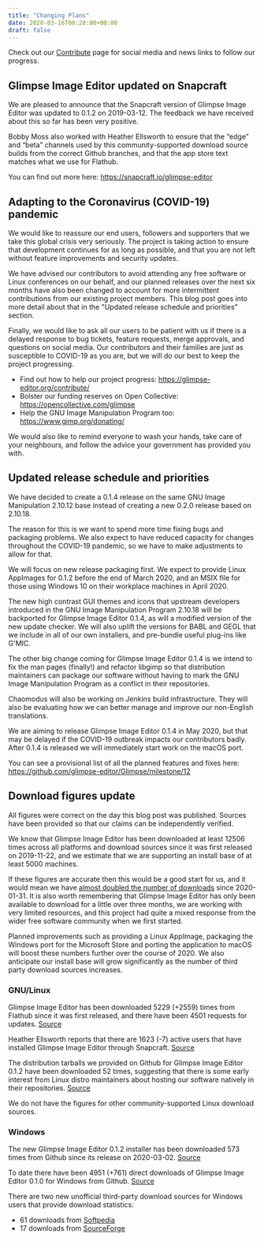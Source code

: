 ```yaml
---
title: "Changing Plans"
date: 2020-03-16T08:28:00+00:00
draft: false
---
```

Check out our [Contribute](/contribute/) page for social media and news links to follow our progress.

## Glimpse Image Editor updated on Snapcraft
We are pleased to announce that the Snapcraft version of Glimpse Image Editor was updated to 0.1.2 on 2019-03-12. The feedback we have received about this so far has been very positive.

Bobby Moss also worked with Heather Ellsworth to ensure that the “edge” and “beta” channels used by this community-supported download source builds from the correct Github branches, and that the app store text matches what we use for Flathub.

You can find out more here: https://snapcraft.io/glimpse-editor

## Adapting to the Coronavirus (COVID-19) pandemic
We would like to reassure our end users, followers and supporters that we take this global crisis very seriously. The project is taking action to ensure that development continues for as long as possible, and that you are not left without feature improvements and security updates.

We have advised our contributors to avoid attending any free software or Linux conferences on our behalf, and our planned releases over the next six months have also been changed to account for more intermittent contributions from our existing project members. This blog post goes into more detail about that in the "Updated release schedule and priorities" section.

Finally, we would like to ask all our users to be patient with us if there is a delayed response to bug tickets, feature requests, merge approvals, and questions on social media. Our contributors and their families are just as susceptible to COVID-19 as you are, but we will do our best to keep the project progressing.

* Find out how to help our project progress: https://glimpse-editor.org/contribute/
* Bolster our funding reserves on Open Collective: https://opencollective.com/glimpse
* Help the GNU Image Manipulation Program too: https://www.gimp.org/donating/

We would also like to remind everyone to wash your hands, take care of your neighbours, and follow the advice your government has provided you with.

## Updated release schedule and priorities
We have decided to create a 0.1.4 release on the same GNU Image Manipulation 2.10.12 base instead of creating a new 0.2.0 release based on 2.10.18.

The reason for this is we want to spend more time fixing bugs and packaging problems. We also expect to have reduced capacity for changes throughout the COVID-19 pandemic, so we have to make adjustments to allow for that.

We will focus on new release packaging first. We expect to provide Linux AppImages for 0.1.2 before the end of March 2020, and an MSIX file for those using Windows 10 on their workplace machines in April 2020.

The new high contrast GUI themes and icons that upstream developers introduced in the GNU Image Manipulation Program 2.10.18 will be backported for Glimpse Image Editor 0.1.4, as will a modified version of the new update checker. We will also uplift the versions for BABL and GEGL that we include in all of our own installers, and pre-bundle useful plug-ins like G'MIC.

The other big change coming for Glimpse Image Editor 0.1.4 is we intend to fix the man pages (finally!) and refactor libgimp so that distribution maintainers can package our software without having to mark the GNU Image Manipulation Program as a conflict in their repositories.

Chaomodus will also be working on Jenkins build infrastructure. They will also be evaluating how we can better manage and improve our non-English translations.

We are aiming to release Glimpse Image Editor 0.1.4 in May 2020, but that may be delayed if the COVID-19 outbreak impacts our contributors badly. After 0.1.4 is released we will immediately start work on the macOS port.

You can see a provisional list of all the planned features and fixes here: https://github.com/glimpse-editor/Glimpse/milestone/12

## Download figures update
All figures were correct on the day this blog post was published. Sources have been provided so that our claims can be independently verified.

We know that Glimpse Image Editor has been downloaded at least 12506 times across all platforms and download sources since it was first released on 2019-11-22, and we estimate that we are supporting an install base of at least 5000 machines.

If these figures are accurate then this would be a good start for us, and it would mean we have [almost doubled the number of downloads](/posts/progress-on-our-first-errata-release/) since 2020-01-31. It is also worth remembering that Glimpse Image Editor has only been available to download for a little over three months, we are working with very limited resources, and this project had quite a mixed response from the wider free software community when we first started.

Planned improvements such as providing a Linux AppImage, packaging the Windows port for the Microsoft Store and porting the application to macOS will boost these numbers further over the course of 2020. We also anticipate our install base will grow significantly as the number of third party download sources increases.

### GNU/Linux
Glimpse Image Editor has been downloaded 5229 (+2559) times from Flathub since it was first released, and there have been 4501 requests for updates. [Source](https://gitlab.com/ahayzen/flathub-api-stats-generator)

Heather Ellsworth reports that there are 1623 (-7) active users that have installed Glimpse Image Editor through Snapcraft. [Source](/glimpse-snap-2020-03-14.png)

The distribution tarballs we provided on Github for Glimpse Image Editor 0.1.2 have been downloaded 52 times, suggesting that there is some early interest from Linux distro maintainers about hosting our software natively in their repositories. [Source](https://somsubhra.com/github-release-stats/?username=glimpse-editor&repository=Glimpse)

We do not have the figures for other community-supported Linux download sources.

### Windows
The new Glimpse Image Editor 0.1.2 installer has been downloaded 573 times from Github since its release on 2020-03-02. [Source](https://somsubhra.com/github-release-stats/?username=glimpse-editor&repository=Glimpse)

To date there have been 4951 (+761) direct downloads of Glimpse Image Editor 0.1.0 for Windows from Github. [Source](https://somsubhra.com/github-release-stats/?username=glimpse-editor&repository=Glimpse)

There are two new unofficial third-party download sources for Windows users that provide download statistics:

* 61 downloads from [Softpedia](https://www.softpedia.com/dyn-search.php?search_term=glimpse)
* 17 downloads from [SourceForge](https://sourceforge.net/projects/glimpse-image-editor/)
